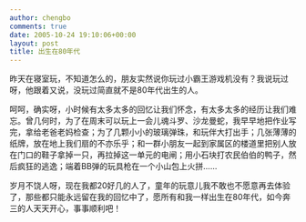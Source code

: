 ```yaml
---
author: chengbo
comments: true
date: 2005-10-24 19:10:06+00:00
layout: post
title: 出生在80年代
---
```


昨天在寝室玩，不知道怎么的，朋友实然说你玩过小霸王游戏机没有？我说玩过呀，他跟着又说，没玩过简直就不是80年代出生的人。

呵呵，确实呀，小时候有太多太多的回忆让我们怀念，有太多太多的经历让我们难忘。曾几何时，为了在周末可以玩上一会儿魂斗罗、沙龙曼蛇，我早早地把作业写完，拿给老爸老妈检查；为了几颗小小的玻璃弹珠，和玩伴大打出手；几张薄薄的纸牌，放在地上我们扇的不亦乐乎；和一群小朋友一起到家属区的楼道里把别人放在门口的鞋子拿掉一只，再拉掉这一单元的电闸；用小石块打农民伯伯的鸭子，然后疯狂的逃逸；端着BB弹的玩具枪在一个小山包上火拼……

岁月不饶人呀，现在我都20好几的人了，童年的玩意儿我不敢也不愿意再去体验了，那些都只能永远留在我的回忆中了，愿所有和我一样出生在80年代，如今奔三的人天天开心，事事顺利吧！
